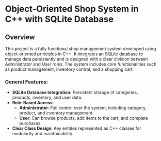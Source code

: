 # Object-Oriented Shop System in C++ with SQLite Database

## Overview

This project is a fully functional shop management system developed using object-oriented principles in C++. It integrates an SQLite database to manage data persistently and is designed with a clear division between Administrator and User roles. The system includes core functionalities such as product management, inventory control, and a shopping cart.

### General Features:
- **SQLite Database Integration**: Persistent storage of categories, products, inventory, and user data.
- **Role-Based Access**:
  - **Administrator**: Full control over the system, including category, product, and inventory management.
  - **User**: Can browse products, add items to the cart, and complete purchases.
- **Clear Class Design**: Key entities represented as C++ classes for modularity and maintainability.
